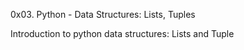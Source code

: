 0x03. Python - Data Structures: Lists, Tuples

Introduction to python data structures: Lists and Tuple
